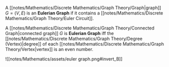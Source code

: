 A [[notes/Mathematics/Discrete Mathematics/Graph Theory/Graph|graph]] $G = (V, E)$ is an **Eulerian Graph** if it contains a [[notes/Mathematics/Discrete Mathematics/Graph Theory/Euler Circuit]].

A [[notes/Mathematics/Discrete Mathematics/Graph Theory/Connected Graph|connected graph]] $G$ is **Eulerian Graph** iff the [[notes/Mathematics/Discrete Mathematics/Graph Theory/Degree (Vertex)|degree]] of each [[notes/Mathematics/Discrete Mathematics/Graph Theory/Vertex|vertex]] is an even number.

![[notes/Mathematics/assets/euler graph.png#invert_B]]